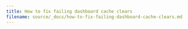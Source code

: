 ```yaml
---
title: How to fix failing dashboard cache clears
filename: source/_docs/how-to-fix-failing-dashboard-cache-clears.md
---
```

